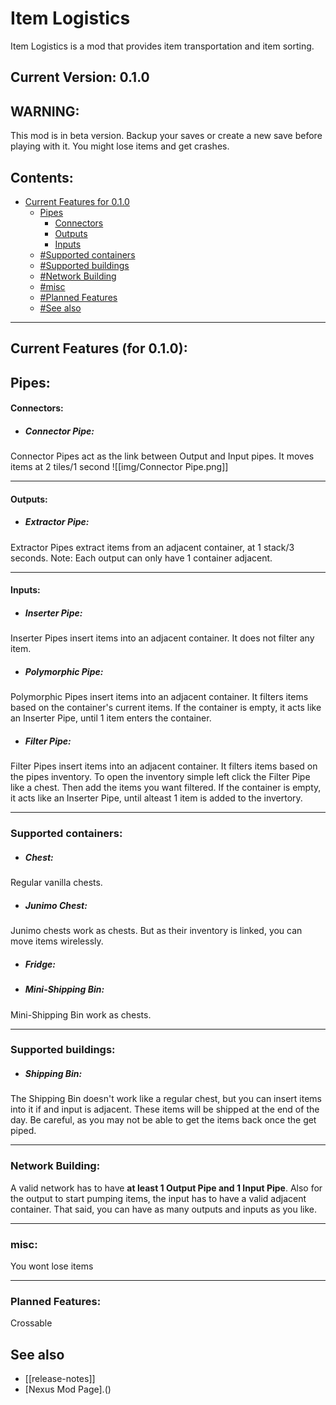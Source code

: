 # Item Logistics
Item Logistics is a mod that provides item transportation and item sorting.

## Current Version: 0.1.0

## WARNING:
This mod is in beta version. Backup your saves or create a new save before playing with it. You might lose items and get crashes.

## Contents:
- [Current Features for 0.1.0](https://github.com/sergiomadd/StardewValleyMods/tree/main/ItemLogistics#current-features-for-010)
	- [Pipes](https://github.com/sergiomadd/StardewValleyMods/tree/main/ItemLogistics#pipes)
		- [Connectors](https://github.com/sergiomadd/StardewValleyMods/tree/main/ItemLogistics#connectors)
		- [Outputs](https://github.com/sergiomadd/StardewValleyMods/tree/main/ItemLogistics#outputs)
		- [Inputs](https://github.com/sergiomadd/StardewValleyMods/tree/main/ItemLogistics#inputs)
	-  [#Supported containers](https://github.com/sergiomadd/StardewValleyMods/tree/main/ItemLogistics#supported-containers)
	-  [#Supported buildings](https://github.com/sergiomadd/StardewValleyMods/tree/main/ItemLogistics#supported-buildings)
	-  [#Network Building](https://github.com/sergiomadd/StardewValleyMods/tree/main/ItemLogistics#network-building)
	-  [#misc](https://github.com/sergiomadd/StardewValleyMods/tree/main/ItemLogistics#misc)
	-  [#Planned Features](https://github.com/sergiomadd/StardewValleyMods/tree/main/ItemLogistics#planned-features)
	-  [#See also](https://github.com/sergiomadd/StardewValleyMods/tree/main/ItemLogistics#see-also)

---

## Current Features (for 0.1.0):

## Pipes:
#### Connectors:
- ##### Connector Pipe: 
Connector Pipes act as the link between Output and Input pipes.
It moves items at 2 tiles/1 second
![[img/Connector Pipe.png]] 

---

#### Outputs:
- ##### Extractor Pipe:
Extractor Pipes extract items from an adjacent container, at 1 stack/3 seconds.
Note: Each output can only have 1 container adjacent. 

---

#### Inputs:
- ##### Inserter Pipe:
Inserter Pipes insert items into an adjacent container. It does not filter any item.
- ##### Polymorphic Pipe:
Polymorphic Pipes insert items into an adjacent container. It filters items based on the container's current items. If the container is empty, it acts like an Inserter Pipe, until 1 item enters the container.
- ##### Filter Pipe:
Filter Pipes insert items into an adjacent container. It filters items based on the pipes inventory. To open the inventory simple left click the Filter Pipe like a chest. Then add the items you want filtered. If the container is empty, it acts like an Inserter Pipe, until alteast 1 item is added to the invertory.

---

### Supported containers:
- ##### Chest:
Regular vanilla chests.
- ##### Junimo Chest:
Junimo chests work as chests. But as their inventory is linked, you can move items wirelessly.
- ##### Fridge:

- ##### Mini-Shipping Bin:
Mini-Shipping Bin work as chests.

---

### Supported buildings:
- ##### Shipping Bin:
The Shipping Bin doesn't work like a regular chest, but you can insert items into it if and input is adjacent. These items will be shipped at the end of the day. 
Be careful, as you may not be able to get the items back once the get piped.

---

### Network Building:
A valid network has to have **at least 1 Output Pipe and 1 Input Pipe**.
Also for the output to start pumping items, the input has to have a valid adjacent container.
That said, you can have as many outputs and inputs as you like.


---

### misc:
You wont lose items

---

### Planned Features:
Crossable 

## See also
- [[release-notes]]
- [Nexus Mod Page].()
